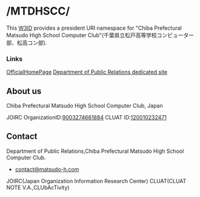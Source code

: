 # /MTDHSCC/
This [W3ID](https://w3id.org) provides a president URI namespace for "Chiba Prefectural Matsudo High School Computer Club"(千葉県立松戸高等学校コンピューター部、松高コン部).

### Links
[OfficialHomePage](https://w3id.org/MTDHSCC/homepage)
[Department of Public Relations dedicated site](https://w3id.org/MTDHSCC/public-relations)

## About us

Chiba Prefectural Matsudo High School Computer Club, Japan

JOIRC OrganizationID:[9003274661884](https://soshiki-bangou.indcs.haruharutv.jp/history.html?id=9003274661884)
CLUAT ID:[120010232471](https://clubdb.uniproject.jp/details?id=120010232471)

## Contact

Department of Public Relations,Chiba Prefectural Matsudo High School Computer Club.
* <contact@matsudo-h.com>

JOIRC(Japan Organization Information Research Center)
CLUAT(CLUAT NOTE V.A.,CLUbAcTivity)